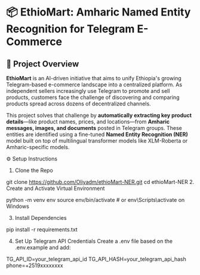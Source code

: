 # 📦 EthioMart: Amharic Named Entity Recognition for Telegram E-Commerce

## 🧾 Project Overview

**EthioMart** is an AI-driven initiative that aims to unify Ethiopia's growing Telegram-based e-commerce landscape into a centralized platform. As independent sellers increasingly use Telegram to promote and sell products, customers face the challenge of discovering and comparing products spread across dozens of decentralized channels.

This project solves that challenge by **automatically extracting key product details**—like product names, prices, and locations—from **Amharic messages, images, and documents** posted in Telegram groups. These entities are identified using a fine-tuned **Named Entity Recognition (NER)** model built on top of multilingual transformer models like XLM-Roberta or Amharic-specific models.


⚙️ Setup Instructions
1. Clone the Repo

git clone https://github.com/Oliyadm/ethioMart-NER.git
cd ethioMart-NER
2. Create and Activate Virtual Environment

python -m venv env
source env/bin/activate  # or env\Scripts\activate on Windows

3. Install Dependencies

pip install -r requirements.txt

4. Set Up Telegram API Credentials
Create a .env file based on the .env.example and add:

TG_API_ID=your_telegram_api_id
TG_API_HASH=your_telegram_api_hash
phone=+2519xxxxxxxx